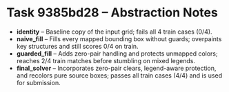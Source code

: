 # Task 9385bd28 – Abstraction Notes

- **identity** – Baseline copy of the input grid; fails all 4 train cases (0/4).
- **naive_fill** – Fills every mapped bounding box without guards; overpaints key structures and still scores 0/4 on train.
- **guarded_fill** – Adds zero-pair handling and protects unmapped colors; reaches 2/4 train matches before stumbling on mixed legends.
- **final_solver** – Incorporates zero-pair clears, legend-aware protection, and recolors pure source boxes; passes all train cases (4/4) and is used for submission.
